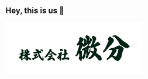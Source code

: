 ## Hey, this is us 👋

![Company Photo](https://github.com/viven-inc/.github/blob/main/image/viven_long_logo_v2.jpg)


